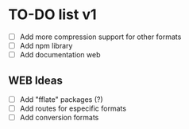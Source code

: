 # TO-DO list v1

- [ ] Add more compression support for other formats
- [ ] Add npm library
- [ ] Add documentation web

## WEB Ideas

- [ ] Add "fflate" packages (?)
- [ ] Add routes for especific formats
- [ ] Add conversion formats
